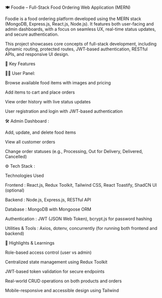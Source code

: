 🍽️ Foodie – Full-Stack Food Ordering Web Application (MERN)

Foodie is a food ordering platform developed using the MERN stack (MongoDB, Express.js, React.js, Node.js). It features both user-facing and admin dashboards, with a focus on seamless UX, real-time status updates, and secure authentication.

This project showcases core concepts of full-stack development, including dynamic routing, protected routes, JWT-based authentication, RESTful APIs, and responsive UI design.

🚀 Key Features

👨‍🍳 User Panel:

Browse available food items with images and pricing

Add items to cart and place orders

View order history with live status updates

User registration and login with JWT-based authentication

🛠️ Admin Dashboard :

Add, update, and delete food items

View all customer orders

Change order statuses (e.g., Processing, Out for Delivery, Delivered, Cancelled)

⚙️ Tech Stack :

Technologies Used

Frontend : React.js, Redux Toolkit, Tailwind CSS, React Toastify, ShadCN UI (optional)

Backend : Node.js, Express.js, RESTful API

Database : MongoDB with Mongoose ORM

Authentication : JWT (JSON Web Token), bcrypt.js for password hashing

Utilities & Tools : Axios, dotenv, concurrently (for running both frontend and backend)


🧐 Highlights & Learnings

Role-based access control (user vs admin)

Centralized state management using Redux Toolkit

JWT-based token validation for secure endpoints

Real-world CRUD operations on both products and orders

Mobile-responsive and accessible design using Tailwind
